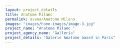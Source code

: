 ```yaml
---
layout: project_details
title: Anatome Milano
permalink: avana/Anatome Milano
images: "images/home-images/image-3.jpg"
project_name: "Anatome Milano "
project_agency_name: "Galleria"
project_details: "Galerie Anatome based in Paris"
---
```

